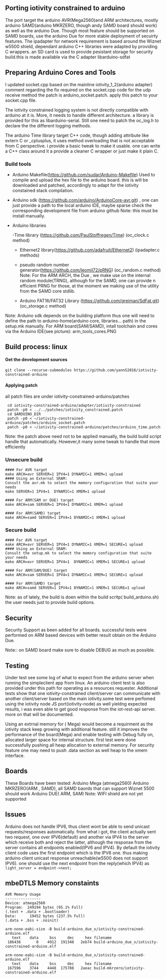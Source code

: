 Porting iotivity constrained to arduino 
----------------------------------------

The port target the arduino AVR(Mega2560)and ARM architectures, mostly arduino SAMD(arduino MKRZERO,
though andy SAMD board should work) as well as the arduino Due. Though most feature should be supported
on SAMD boards, use the arduino Due  for more stable deployment of secuirty features. The ipadapter 
for network requirement is based around the Wiznet w5500 shield,  dependant arduino C++ libraries 
were adapted by providing C wrappers. an SD card is used to provide pesistant storage for security
build.this is made available via the C adapter libarduino-sdfat

Preparing Arduino Cores and Tools 
----------------------------------
I updated socket.cpp based on the mainline iotivity_1_2(arduino adapter) comment regarding the
fix required on the socket.cpp code for the udp receive method the patch is arduino_socket.patch.
apply this patch to your socket.cpp file.

The iotivity constrained logging system is not directly compatible with arduino at it is. More,
it needs to handle different architecture. a library is provided for this as libarduino-serial.
Still one need to patch the oc_log.h to declare the the different logging methods. 

The arduino Time library target C++ code, though adding attribute like extern C or _cplusplus,
it uses method overloading that is not acceptable from C perspective. i provide a basic tweak
to make it usable. one can write a C++ class around it a provide a cleaner C wrapper 
or just make it plain C. 

### Build tools

- Arduino Makefile(https://github.com/sudar/Arduino-Makefile) Used to compile and
	upload the hex file to the arduino board. this is will be downloaded and patched,
	accordingly to adapt for the iotivity constained stack compilation.

- Arduino sdk (https://github.com/arduino/ArduinoCore-avr.git) , one can just provide a path to 
	the local arduino IDE, maybe sparse check the corresponding development file from arduino github
	Note: this must be install manually.
   
- Arduino libraries

  -Time library (https://github.com/PaulStoffregen/Time) (oc_clock.c method)

  - Ethernet2 library(https://github.com/adafruit/Ethernet2) (ipadapter.c methods)

  - pseudo random number generator(https://github.com/leomil72/pRNG) (oc_random.c method)
	Note: For the ARM ARCH, the Due , we make use on the internal random module(TRNG), although 
		for the SAMD, one can provide n efficient PRNG for those, at the moment we making use of the 
		utility from the SAMD core stdlib.

  - Arduino FAT16/FAT32 Library (https://github.com/greiman/SdFat.git) (oc_storage.c method)



Note: Arduino sdk depends on the building platform thus one will need to define the path to 
	arduino-home(arduino core, libraries... path) in the setup.mk manually. For ARM board(SAM/SAMD),
	intall toolchain and cores via the Arduino IDE(see picture): arm_tools_cores.PNG
   
Build process: linux 
---------------------
#### Get the development sources

`git clone --recurse-submodules https://github.com/yannS2016/iotivity-constrained-arduino`

#### Applying patch

all patch files are under iotivity-constrained-arduino/patches
```
 cd iotivity-constrained-arduino/adapter/iotivity-constrained 
 patch -p0 < ../../patches/iotivity_constrained.patch
 cd $ARDUINO_DIR
 patch -p0 < ~/iotivity-constrained-arduino/patches/arduino_socket.patch
 patch -p0 < ~/iotivity-constrained-arduino/patches/arduino_time.patch
```
 
Note: the patch above need not to be applied manually, the build build script handle that 
	automatically. However,it many some tweak  to handle that more efficiently


### Unsecure build
```
#### For AVR target
make ARCH=avr SERVER=1 IPV4=1 DYNAMIC=1 XMEM=1 upload
#### Using an External SRAM: 
Consult the avr.mk to select the memory configuration that suite your needs
make SERVER=1 IPV4=1  DYNAMIC=1 XMEM=1 upload
```
```
#### For ARM(SAM or DUE) target
make ARCH=sam SERVER=1 IPV4=1 DYNAMIC=1 XMEM=1 upload
```
```
#### For ARM(SAMD) target
make ARCH=samd SERVER=1 IPV4=1 DYNAMIC=1 XMEM=1 upload
```
### Secure build
```
#### For AVR target
make ARCH=avr SERVER=1 IPV4=1 DYNAMIC=1 XMEM=1 SECURE=1 upload
#### Using an External SRAM: 
Consult the setup.mk to select the memory configuration that suite your needs
make ARCH=avr SERVER=1 IPV4=1  DYNAMIC=1 XMEM=1 SECURE=1 upload
```
```
#### For ARM(SAM/DUE) target
make ARCH=sam SERVER=1 IPV4=1 DYNAMIC=1 XMEM=1 SECURE=1 upload
```
```
#### For ARM(SAMD) target
make ARCH=samd SERVER=1 IPV4=1 DYNAMIC=1 XMEM=1 SECURE=1 upload 
```

Note: as of lately, the build is doen within the build scritp( build_arduino.sh)
	the user needs just to provide build options.

Security
--------
Security Support as been added for all boards. successful tests were performed on ARM based devices
with better result obtain on the Arduino Due.

Note:: on SAMD board make sure to disable DEBUG as much as possible.

Testing
-------
Under test  see some log of what to expect from the arduino server when running the simpleclient
app from linux. An arduino client test is also provided under this path for operating as a resources
requester. Additional tests show that one iotivity-constrained client/server can communicate with 
another client/server based on the main iotivity.some test were perfomed using the  iotivity node JS
port(iotivity-node) as well yieldng expected results, i was even able to get good response from the
iot-rest-api server. more on that will be documented. 

Using an extrnal memory for ( Mega) would become a requirment as the iotivity stack keep growing
with additional feature. still it improves the performance of the board(Mega) and enable testing
with Debug fully on, allocated larger space for internal structure. first test were done successfully
pushing all heap allocation to external memory. For security feature one may need to push .data
section as well heap to the xmem interface. 

Boards
-------
These Boards have been tested:
Arduino Mega (atmega2560)
Arduino MKRZERO(ARM , SAMD), all SAMD baords that can support Wiznet 5500 should work
Arduino DUE( ARM, SAM)
Note: WIFI shield are not yet supported

Issues
------
Arduino does not handle IPV6, thus client wont be able to send unicast requests/responses 
automatically. from what i got, the client actually sent two request, one over IPV6(default)
and another via IPV4 to the server which  receive both and reject the latter, although the response
from the server contains all endpoints enabled(IPV6 and IPV4). By default the iotivity client code
uses the first endpoint which is the IPV6 one. thus making arduino client unicast response
unreachable(w5500 does not support IPV6). one should use the next endpoint from the reply(which IPV4)
as `light_server = endpoint->next;`


mbeDTLS Memory constaints
--------------------------
```
AVR Memory Usage
----------------
Device: atmega2560
Program:  249194 bytes (95.1% Full)
(.text + .data + .bootloader)
Data:      19452 bytes (237.5% Full)
(.data + .bss + .noinit)

```
```
arm-none-eabi-size -B build-arduino_due_x/iotivity-constrained-arduino.elf
   text    data     bss     dec     hex filename
 186436       0    4912  191348   2eb74 build-arduino_due_x/iotivity-constrained-arduino.elf
```
```
arm-none-eabi-size -B build-arduino_due_x/iotivity-constrained-arduino.elf
   text    data     bss     dec     hex filename
 167596    3744    4448  175788   2aeac build-mkrzero/iotivity-constrained-arduino.elf
```
